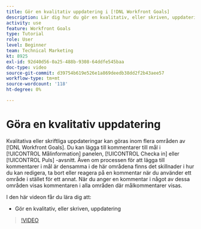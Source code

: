 ```yaml
---
title: Gör en kvalitativ uppdatering i [!DNL Workfront Goals]
description: Lär dig hur du gör en kvalitativ, eller skriven, uppdatering i [!DNL-mål].
activity: use
feature: Workfront Goals
type: Tutorial
role: User
level: Beginner
team: Technical Marketing
kt: 8925
exl-id: 92d40d56-0a25-488b-9308-64ddfe545baa
doc-type: video
source-git-commit: d39754b619e526e1a869deedb38dd2f2b43aee57
workflow-type: tm+mt
source-wordcount: '118'
ht-degree: 0%

---
```


# Göra en kvalitativ uppdatering

Kvalitativa eller skriftliga uppdateringar kan göras inom flera områden av [!DNL Workfront Goals]. Du kan lägga till kommentarer till mål i [!UICONTROL Målinformation] panelen, [!UICONTROL Checka in] eller [!UICONTROL Puls] -avsnitt. Även om processen för att lägga till kommentarer i mål är densamma i de här områdena finns det skillnader i hur du kan redigera, ta bort eller reagera på en kommentar när du använder ett område i stället för ett annat. När du anger en kommentar i något av dessa områden visas kommentaren i alla områden där målkommentarer visas.

I den här videon får du lära dig att:

* Gör en kvalitativ, eller skriven, uppdatering

>[!VIDEO](https://video.tv.adobe.com/v/335197/?quality=12)
